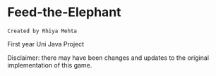 # Feed-the-Elephant
    Created by Rhiya Mehta
  First year Uni Java Project
  
Disclaimer: there may have been changes and updates to the original implementation of this game.
